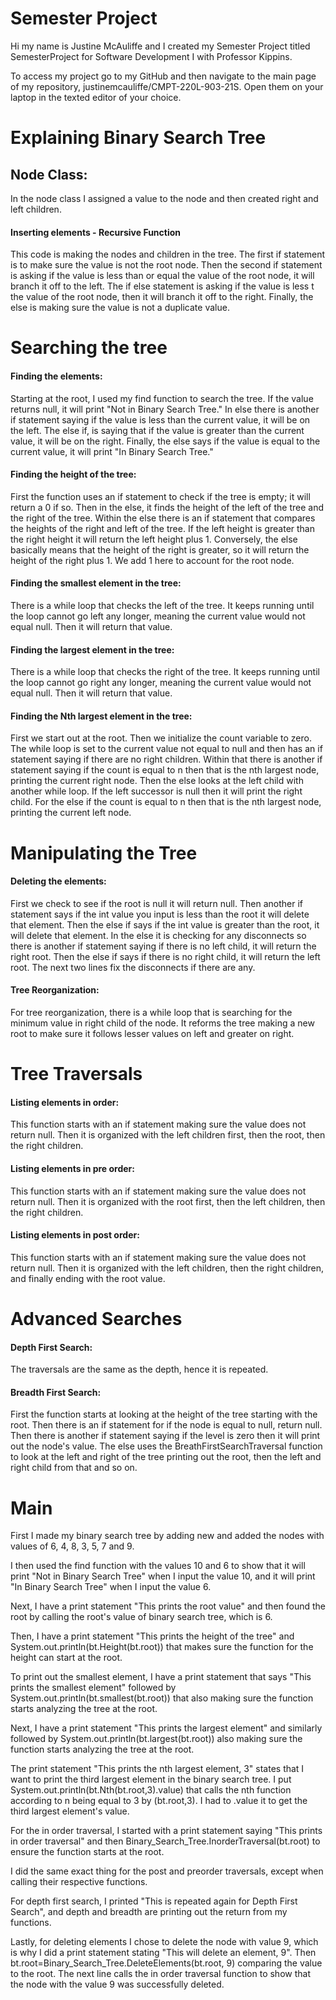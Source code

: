 # Semester Project

Hi my name is Justine McAuliffe and I created my Semester Project 
titled SemesterProject for Software Development I with Professor Kippins. 

To access my project go to my GitHub and then navigate
to the main page of my repository, 
justinemcauliffe/CMPT-220L-903-21S. 
Open them on your laptop in the texted editor of your choice. 

# Explaining Binary Search Tree

## Node Class:

In the node class I assigned a value to the node and then created right and left
children. 

#### Inserting elements - Recursive Function 

This code is making the nodes and children in the tree. The
first if statement is to make sure the value is not the root
node. Then the second if statement is asking if the value is 
less than or equal the value of the root node, it will branch it off to the left. 
The if else statement is asking if the value is less t the
value of the root node, then it will branch it off to the right.
Finally, the else is making sure the value is not a duplicate 
value.


# Searching the tree

#### Finding the elements:

Starting at the root, I used my find function to search the tree. If the value 
returns null, it will print "Not in Binary Search Tree." In else there is another
if statement saying if the value is less than the current value, it will be on the
left. The else if, is saying that if the value is greater than the current value,
it will be on the right. Finally, the else says if the value is equal to the current
value, it will print "In Binary Search Tree."

 #### Finding the height of the tree:
First the function uses an if statement to check if the tree 
is empty; it will return a 0 if so. Then in the else, it finds
the height of the left of the tree and the right of the tree.
Within the else there is an if statement that compares the 
heights of the right and left of the tree. If the left height 
is greater than the right height it will return the left height
plus 1. Conversely, the else basically means that the height of
the right is greater, so it will return the height of the right 
plus 1. We add 1 here to account for the root node. 

#### Finding the smallest element in the tree:
There is a while loop that checks the left of the tree. It 
keeps running until the loop cannot go left any longer, 
meaning the current value would not equal null. Then
it will return that value. 

#### Finding the largest element in the tree:
There is a while loop that checks the right of the tree. It
keeps running until the loop cannot go right any longer,
meaning the current value would not equal null. Then
it will return that value.

#### Finding the Nth largest element in the tree:

First we start out at the root. Then we initialize the count variable to zero. The
while loop is set to the current value not equal to null and then has an if 
statement saying if there are no right children. Within that there is another if 
statement saying if the count is equal to n then that is the nth largest node,
printing the current right node. Then the else looks at the left child with 
another while loop. If the left successor is null then it will print the right 
child. For the else if the count is equal to n then that is the nth largest node,
printing the current left node. 


# Manipulating the Tree

#### Deleting the elements:

First we check to see if the root is null it will return null. 
Then another if statement says if the int value you input is less than the root
it will delete that element. Then the else if says if the int value is greater
than the root, it will delete that element. In the else it is checking for any
disconnects so there is another if statement saying if there is no left child, 
it will return the right root. Then the else if says if there is no right child,
it will return the left root. The next two lines fix the disconnects if there 
are any.


#### Tree Reorganization:

For tree reorganization, there is a while loop that is searching for 
the minimum value in right child of the node. It reforms the tree making a new 
root to make sure it follows lesser values on left and greater on right.

# Tree Traversals

#### Listing elements in order:

This function starts with an if statement making sure the value does not 
return null. Then it is organized with the left children first, then the root,
then the right children.

#### Listing elements in pre order:

This function starts with an if statement making sure the value does not
return null. Then it is organized with the root first, then the left children,
then the right children.

#### Listing elements in post order:

This function starts with an if statement making sure the value does not
return null. Then it is organized with the left children, then the right children,
and finally ending with the root value.

# Advanced Searches

#### Depth First Search:

The traversals are the same as the depth, hence it is repeated. 

#### Breadth First Search:

First the function starts at looking at the height of the tree starting with the
root. Then there is an if statement for if the node is equal to null, return null.
Then there is another if statement saying if the level is zero then it will print
out the node's value. The else uses the BreathFirstSearchTraversal function to 
look at the left and right of the tree printing out the root, then the left and right
child from that and so on. 


# Main 

First I made my binary search tree by adding new and added the nodes with 
values of 6, 4, 8, 3, 5, 7 and 9. 

I then used the find function with the values 10 and 6 to
show that it will print "Not in Binary Search Tree" when I 
input the value 10, and it will print "In Binary Search Tree" 
when I input the value 6. 

Next, I have a print statement "This prints the root value"
and then found the root by calling the root's value
of binary search tree, which is 6.

Then, I have a print statement "This prints the height of the 
tree" and System.out.println(bt.Height(bt.root)) that makes 
sure the function for the height can start at the root.

To print out the smallest element, I have a print statement
that says "This prints the smallest element" followed by
System.out.println(bt.smallest(bt.root)) that also making
sure the function starts analyzing the tree at the root.

Next, I have a print statement "This prints the largest element"
and similarly followed by System.out.println(bt.largest(bt.root))
also making sure the function starts analyzing the tree at the root.

The print statement "This prints the nth largest element, 3"
states that I want to print the third largest element in the 
binary search tree. I put System.out.println(bt.Nth(bt.root,3).value) 
that calls the nth function according to n being equal to 3 by 
(bt.root,3). I had to .value it to get the third largest element's value.

For the in order traversal, I started with a print statement
saying "This prints in order traversal" and then
Binary_Search_Tree.InorderTraversal(bt.root) to ensure the
function starts at the root.

I did the same exact thing for the post and preorder traversals,
except when calling their respective functions.

For depth first search, I printed "This is repeated again for Depth
First Search", and depth and breadth are printing out the return from my functions.

Lastly, for deleting elements I chose to delete the node
with value 9, which is why I did a print statement stating
"This will delete an element, 9". Then
bt.root=Binary_Search_Tree.DeleteElements(bt.root, 9)
comparing the value to the root. 
The next line calls the in order traversal function
to show that the node with the value 9 was successfully
deleted. 

